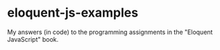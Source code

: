 # eloquent-js-examples
My answers (in code) to the programming assignments in the "Eloquent JavaScript" book.
